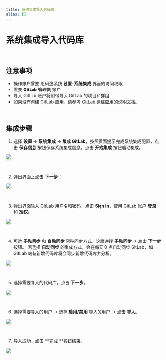 ```yaml
---
title: 系统集成导入代码库
alias: []
---
```


# 系统集成导入代码库

<br />

## 注意事项

-   操作账户需要 思码逸系统 **设置-系统集成** 界面的访问权限
-   需要 **GitLab 管理员** 账户
-   导入 GitLab 账户将附带导入 GitLab 的项目和群组
-   如果没有创建 GitLab 应用，请参考 [GitLab 创建应用的说明文档](https://docs.gitlab.com/ee/integration/oauth_provider.html)。

<br />

## 集成步骤

1. 选择 **设置** -> **系统集成** -> **集成 GitLab**，按照页面提示完成系统集成配置，点击 **保存信息** 按钮保存系统集成信息。点击 **开始集成** 按钮启动集成。

<img style="border-radius: 0.3125em;
    box-shadow: 0 2px 4px 0 rgba(34,36,38,.12),0 2px 10px 0 rgba(34,36,38,.08);" src="https://release-note.oss-cn-hongkong.aliyuncs.com/img/GitLab_Imt_1.png" />

<br />

2. 弹出界面上点击 **下一步**：

<img style="border-radius: 0.3125em;
    box-shadow: 0 2px 4px 0 rgba(34,36,38,.12),0 2px 10px 0 rgba(34,36,38,.08);" src="https://release-note.oss-cn-hongkong.aliyuncs.com/img/GitLab_Imt_2.png" />

<br />

3. 弹出界面输入 GitLab 用户名和密码，点击 **Sign In**，使用 GitLab 账户 **登录** 和 **授权**。

<img style="border-radius: 0.3125em;
    box-shadow: 0 2px 4px 0 rgba(34,36,38,.12),0 2px 10px 0 rgba(34,36,38,.08);" src="https://release-note.oss-cn-hongkong.aliyuncs.com/img/GitLab_Imt_3.png" />

<br />

4. 可选 **手动同步** 和 **自动同步** 两种同步方式，这里选择 **手动同步** -> 点击 **下一步** 按钮。
   若选择 **自动同步** 的集成方式，会在每天 0 点自动同步 GitLab，如 GitLab 端有新增代码库将会同步新增代码库并分析。

<img style="border-radius: 0.3125em;
    box-shadow: 0 2px 4px 0 rgba(34,36,38,.12),0 2px 10px 0 rgba(34,36,38,.08);" src="https://release-note.oss-cn-hongkong.aliyuncs.com/img/GitLab_Imt_4.png" />

<br />

5. 选择需要导入的代码库，点击 **下一步**。

<img style="border-radius: 0.3125em;
    box-shadow: 0 2px 4px 0 rgba(34,36,38,.12),0 2px 10px 0 rgba(34,36,38,.08);" src="https://release-note.oss-cn-hongkong.aliyuncs.com/img/GitLab_Imt_5.png" />

<br />

6. 选择需要导入的用户 -> 选择 **启用/禁用** 导入的用户 -> 点击 **导入**。

<img style="border-radius: 0.3125em;
    box-shadow: 0 2px 4px 0 rgba(34,36,38,.12),0 2px 10px 0 rgba(34,36,38,.08);" src="https://release-note.oss-cn-hongkong.aliyuncs.com/img/GitLab_Imt_6.png" />

<br />

7. 导入成功，点击 **完成 **按钮结束。

<img style="border-radius: 0.3125em;
    box-shadow: 0 2px 4px 0 rgba(34,36,38,.12),0 2px 10px 0 rgba(34,36,38,.08);" src="https://release-note.oss-cn-hongkong.aliyuncs.com/img/GitLab_Imt_7.png" />

<br />
